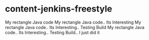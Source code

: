 # content-jenkins-freestyle
My rectangle Java code
My rectangle Java code.. Its Interesting
My rectangle Java code.. Its Interesting.. Testing Build
My rectangle Java code.. Its Interesting.. Testing Build.. I just did it

